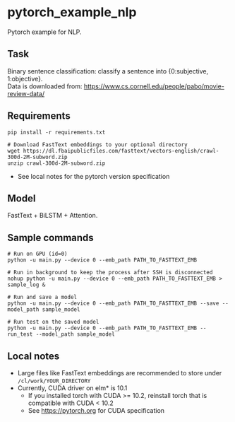 # pytorch_example_nlp

Pytorch example for NLP.


## Task

Binary sentence classification: classify a sentence into {0:subjective, 1:objective}.  
Data is downloaded from: https://www.cs.cornell.edu/people/pabo/movie-review-data/


## Requirements

```
pip install -r requirements.txt

# Download FastText embeddings to your optional directory
wget https://dl.fbaipublicfiles.com/fasttext/vectors-english/crawl-300d-2M-subword.zip
unzip crawl-300d-2M-subword.zip
```
* See local notes for the pytorch version specification


## Model

FastText + BiLSTM + Attention.


## Sample commands

```
# Run on GPU (id=0)
python -u main.py --device 0 --emb_path PATH_TO_FASTTEXT_EMB

# Run in background to keep the process after SSH is disconnected
nohup python -u main.py --device 0 --emb_path PATH_TO_FASTTEXT_EMB > sample_log &

# Run and save a model
python -u main.py --device 0 --emb_path PATH_TO_FASTTEXT_EMB --save --model_path sample_model

# Run test on the saved model
python -u main.py --device 0 --emb_path PATH_TO_FASTTEXT_EMB --run_test --model_path sample_model
```


## Local notes

* Large files like FastText embeddings are recommended to store under `/cl/work/YOUR_DIRECTORY`
* Currently, CUDA driver on elm* is 10.1
    * If you installed torch with CUDA >= 10.2, reinstall torch that is compatible with CUDA < 10.2
    * See https://pytorch.org for CUDA specification
